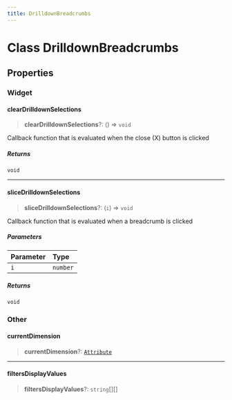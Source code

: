 ```yaml
---
title: DrilldownBreadcrumbs
---
```


# Class DrilldownBreadcrumbs

## Properties

### Widget

#### clearDrilldownSelections

> **clearDrilldownSelections**?: () => `void`

Callback function that is evaluated when the close (X) button is clicked

##### Returns

`void`

***

#### sliceDrilldownSelections

> **sliceDrilldownSelections**?: (`i`) => `void`

Callback function that is evaluated when a breadcrumb is clicked

##### Parameters

| Parameter | Type |
| :------ | :------ |
| `i` | `number` |

##### Returns

`void`

### Other

#### currentDimension

> **currentDimension**?: [`Attribute`](../../sdk-data/interfaces/interface.Attribute.md)

***

#### filtersDisplayValues

> **filtersDisplayValues**?: `string`[][]
